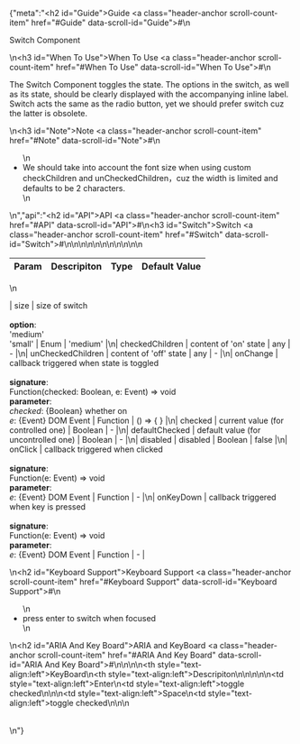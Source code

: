 {"meta":"<h2 id=\"Guide\">Guide <a class=\"header-anchor scroll-count-item\" href=\"#Guide\" data-scroll-id=\"Guide\">#</a></h2>\n<p>Switch Component</p>\n<h3 id=\"When To Use\">When To Use <a class=\"header-anchor scroll-count-item\" href=\"#When To Use\" data-scroll-id=\"When To Use\">#</a></h3>\n<p>The Switch Component toggles the state. The options in the switch, as well as its state, should be clearly displayed with the accompanying inline label. Switch acts the same as the radio button, yet we should prefer switch cuz the latter is obsolete.</p>\n<h3 id=\"Note\">Note <a class=\"header-anchor scroll-count-item\" href=\"#Note\" data-scroll-id=\"Note\">#</a></h3>\n<ul>\n<li>We should take into account the font size when using custom checkChildren and unCheckedChildren，cuz the width is limited and defaults to be 2 characters.</li>\n</ul>\n","api":"<h2 id=\"API\">API <a class=\"header-anchor scroll-count-item\" href=\"#API\" data-scroll-id=\"API\">#</a></h2>\n<h3 id=\"Switch\">Switch <a class=\"header-anchor scroll-count-item\" href=\"#Switch\" data-scroll-id=\"Switch\">#</a></h3>\n<table>\n<thead>\n<tr>\n<th>Param</th>\n<th>Descripiton</th>\n<th>Type</th>\n<th>Default Value</th>\n</tr>\n</thead>\n<tbody></tbody>\n</table>\n<p>| size              | size of switch<br><br><strong>option</strong>:<br>'medium'<br>'small'                                                                              | Enum     | 'medium'  |\n| checkedChildren   | content of 'on' state                                                                                                                                         | any      | -         |\n| unCheckedChildren | content of 'off' state                                                                                                                                         | any      | -         |\n| onChange          | callback triggered when state is toggled<br><br><strong>signature</strong>:<br>Function(checked: Boolean, e: Event) =&gt; void<br><strong>parameter</strong>:<br><em>checked</em>: {Boolean} whether on<br><em>e</em>: {Event} DOM Event | Function | () =&gt; { } |\n| checked           | current value (for controlled one)                                                                                                                                 | Boolean  | -         |\n| defaultChecked    | default value (for uncontrolled one)                                                                                                                                | Boolean  | -         |\n| disabled          | disabled                                                                                                                                        | Boolean  | false     |\n| onClick           | callback triggered when clicked<br><br><strong>signature</strong>:<br>Function(e: Event) =&gt; void<br><strong>parameter</strong>:<br><em>e</em>: {Event} DOM Event                                                         | Function | -         |\n| onKeyDown         | callback triggered when key is pressed<br><br><strong>signature</strong>:<br>Function(e: Event) =&gt; void<br><strong>parameter</strong>:<br><em>e</em>: {Event} DOM Event                                                         | Function | -         |</p>\n<h2 id=\"Keyboard Support\">Keyboard Support <a class=\"header-anchor scroll-count-item\" href=\"#Keyboard Support\" data-scroll-id=\"Keyboard Support\">#</a></h2>\n<ul>\n<li>press enter to switch when focused</li>\n</ul>\n<h2 id=\"ARIA And Key Board\">ARIA and KeyBoard <a class=\"header-anchor scroll-count-item\" href=\"#ARIA And Key Board\" data-scroll-id=\"ARIA And Key Board\">#</a></h2>\n<table>\n<thead>\n<tr>\n<th style=\"text-align:left\">KeyBoard</th>\n<th style=\"text-align:left\">Descripiton</th>\n</tr>\n</thead>\n<tbody>\n<tr>\n<td style=\"text-align:left\">Enter</td>\n<td style=\"text-align:left\">toggle checked</td>\n</tr>\n<tr>\n<td style=\"text-align:left\">Space</td>\n<td style=\"text-align:left\">toggle checked</td>\n</tr>\n</tbody>\n</table>\n"}